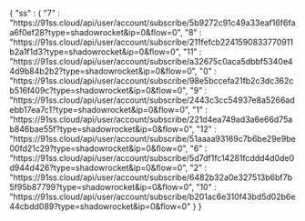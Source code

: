 { "ss" : {
  "7" : "https:\/\/91ss.cloud\/api\/user\/account\/subscribe\/5b9272c91c49a33eaf16f6faa6f0ef28?type=shadowrocket&ip=0&flow=0",
  "8" : "https:\/\/91ss.cloud\/api\/user\/account\/subscribe\/211fefcb2241590833770911b2a1f1d3?type=shadowrocket&ip=0&flow=0",
  "11" : "https:\/\/91ss.cloud\/api\/user\/account\/subscribe\/a32675c0aca5dbbf5340e44d9b84b2b2?type=shadowrocket&ip=0&flow=0",
  "0" : "https:\/\/91ss.cloud\/api\/user\/account\/subscribe\/98e5bccefa21fb2c3dc362cb516f409c?type=shadowrocket&ip=0&flow=0",
  "9" : "https:\/\/91ss.cloud\/api\/user\/account\/subscribe\/2443c3cc54937e8a5266adebb17ea7c1?type=shadowrocket&ip=0&flow=0",
  "1" : "https:\/\/91ss.cloud\/api\/user\/account\/subscribe\/221d4ea749ad3a6e66d75ab846bae55f?type=shadowrocket&ip=0&flow=0",
  "12" : "https:\/\/91ss.cloud\/api\/user\/account\/subscribe\/51aaaa93169c7b6be29e9be00fd21c29?type=shadowrocket&ip=0&flow=0",
  "6" : "https:\/\/91ss.cloud\/api\/user\/account\/subscribe\/5d7df1fc14281fcddd4d0de0d944d426?type=shadowrocket&ip=0&flow=0",
  "2" : "https:\/\/91ss.cloud\/api\/user\/account\/subscribe\/6482b32a0e327513b6bf7b5f95b87799?type=shadowrocket&ip=0&flow=0",
  "10" : "https:\/\/91ss.cloud\/api\/user\/account\/subscribe\/b201ac6e310f43bd5d02b6e44cbdd089?type=shadowrocket&ip=0&flow=0"
} }